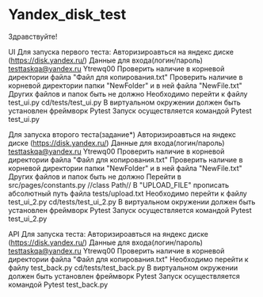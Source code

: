 # Yandex_disk_test
Здравствуйте!

UI
Для запуска первого теста:
Авторизироавться на яндекс диске (https://disk.yandex.ru/) Данные для входа(логин/пароль) testtaskqa@yandex.ru Ytrewq00
Проверить наличие в корневой директории файла "Файл для копирования.txt"
Проверить наличие в корневой директории папки "NewFolder" и в ней файла "NewFile.txt"
Других файлов и папок быть не должно
Необходимо перейти к файлу test_ui.py   cd/tests/test_ui.py
В виртуальном окружении должен быть установлен фреймворк Pytest
Запуск осуществляется командой Pytest test_ui.py





Для запуска второго теста(задание*)
Авторизироавться на яндекс диске (https://disk.yandex.ru/) Данные для входа(логин/пароль) testtaskqa@yandex.ru Ytrewq00
Проверить наличие в корневой директории файла "Файл для копирования.txt"
Проверить наличие в корневой директории папки "NewFolder" и в ней файла "NewFile.txt"
Других файлов и папок быть не должно
Перейти в src/pages/constants.py  //class Path// 	В "UPLOAD_FILE" прописать абсолютный путь файла tests/upload.txt
Необходимо перейти к файлу test_ui_2.py   cd/tests/test_ui_2.py
В виртуальном окружении должен быть установлен фреймворк Pytest
Запуск осуществляется командой Pytest test_ui_2.py




API
Для запуска теста:
Авторизироавться на яндекс диске (https://disk.yandex.ru/) Данные для входа(логин/пароль) testtaskqa@yandex.ru Ytrewq00
Проверить наличие в корневой директории файла "Файл для копирования.txt"
Необходимо перейти к файлу test_back.py   cd/tests/test_back.py
В виртуальном окружении должен быть установлен фреймворк Pytest
Запуск осуществляется командой Pytest test_back.py
